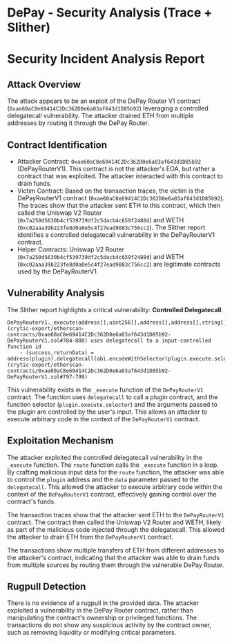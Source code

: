 # DePay - Security Analysis (Trace + Slither)

# Security Incident Analysis Report

## Attack Overview
The attack appears to be an exploit of the DePay Router V1 contract (`0xae60aC8e69414C2Dc362D0e6a03af643d1D85b92`) leveraging a controlled delegatecall vulnerability. The attacker drained ETH from multiple addresses by routing it through the DePay Router.

## Contract Identification
- Attacker Contract: `0xae60aC8e69414C2Dc362D0e6a03af643d1D85b92` (DePayRouterV1). This contract is not the attacker's EOA, but rather a contract that was exploited. The attacker interacted with this contract to drain funds.
- Victim Contract: Based on the transaction traces, the victim is the DePayRouterV1 contract (`0xae60aC8e69414C2Dc362D0e6a03af643d1D85b92`). The traces show that the attacker sent ETH to this contract, which then called the Uniswap V2 Router (`0x7a250d5630b4cf539739df2c5dacb4c659f2488d`) and WETH (`0xc02aaa39b223fe8d0a0e5c4f27ead9083c756cc2`). The Slither report identifies a controlled delegatecall vulnerability in the DePayRouterV1 contract.
- Helper Contracts: Uniswap V2 Router (`0x7a250d5630b4cf539739df2c5dacb4c659f2488d`) and WETH (`0xc02aaa39b223fe8d0a0e5c4f27ead9083c756cc2`) are legitimate contracts used by the DePayRouterV1.

## Vulnerability Analysis
The Slither report highlights a critical vulnerability: **Controlled Delegatecall**.

```solidity
DePayRouterV1._execute(address[],uint256[],address[],address[],string[]) (crytic-export/etherscan-contracts/0xae60aC8e69414C2Dc362D0e6a03af643d1D85b92-DePayRouterV1.sol#784-808) uses delegatecall to a input-controlled function id
	- (success,returnData) = address(plugin).delegatecall(abi.encodeWithSelector(plugin.execute.selector,path,amounts,addresses,data)) (crytic-export/etherscan-contracts/0xae60aC8e69414C2Dc362D0e6a03af643d1D85b92-DePayRouterV1.sol#797-799)
```

This vulnerability exists in the `_execute` function of the `DePayRouterV1` contract. The function uses `delegatecall` to call a plugin contract, and the function selector (`plugin.execute.selector`) and the arguments passed to the plugin are controlled by the user's input. This allows an attacker to execute arbitrary code in the context of the `DePayRouterV1` contract.

## Exploitation Mechanism
The attacker exploited the controlled delegatecall vulnerability in the `_execute` function. The `route` function calls the `_execute` function in a loop. By crafting malicious input data for the `route` function, the attacker was able to control the `plugin` address and the `data` parameter passed to the `delegatecall`. This allowed the attacker to execute arbitrary code within the context of the `DePayRouterV1` contract, effectively gaining control over the contract's funds.

The transaction traces show that the attacker sent ETH to the `DePayRouterV1` contract. The contract then called the Uniswap V2 Router and WETH, likely as part of the malicious code injected through the delegatecall. This allowed the attacker to drain ETH from the `DePayRouterV1` contract.

The transactions show multiple transfers of ETH from different addresses to the attacker's contract, indicating that the attacker was able to drain funds from multiple sources by routing them through the vulnerable DePay Router.

## Rugpull Detection
There is no evidence of a rugpull in the provided data. The attacker exploited a vulnerability in the DePay Router contract, rather than manipulating the contract's ownership or privileged functions. The transactions do not show any suspicious activity by the contract owner, such as removing liquidity or modifying critical parameters.

